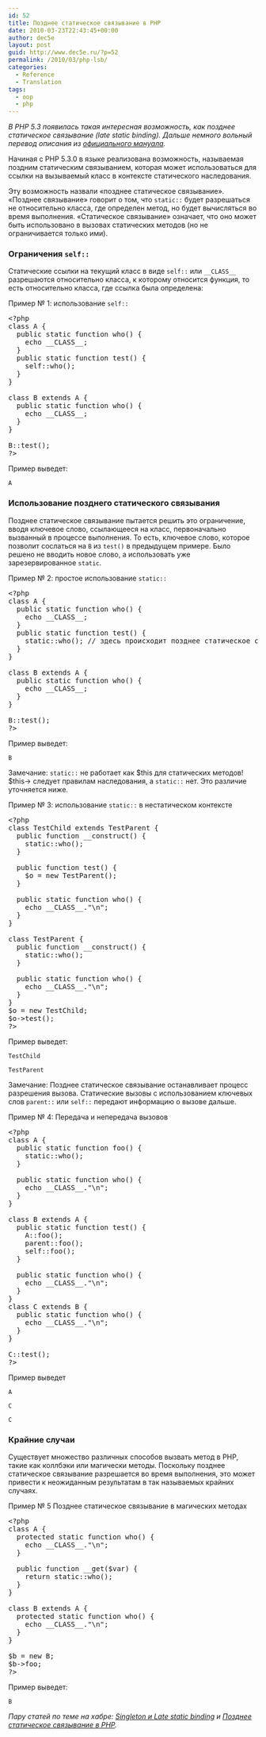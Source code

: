 ```yaml
---
id: 52
title: Позднее статическое связывание в PHP
date: 2010-03-23T22:43:45+00:00
author: dec5e
layout: post
guid: http://www.dec5e.ru/?p=52
permalink: /2010/03/php-lsb/
categories:
  - Reference
  - Translation
tags:
  - oop
  - php
---
```

_В PHP 5.3 появилась такая интересная возможность, как позднее статическое связывание (late static binding). Дальше немного вольный перевод описания из [официального мануала](http://php.net/manual/en/language.oop5.late-static-bindings.php)._

Начиная с PHP 5.3.0 в языке реализована возможность, называемая поздним статическим связыванием, которая может использоваться для ссылки на вызываемый класс в контексте статического наследования.

Эту возможность назвали «позднее статическое связывание». «Позднее связывание» говорит о том, что `static::` будет разрешаться не относительно класса, где определен метод, но будет вычисляться во время выполнения. «Статическое связывание» означает, что оно может быть использовано в вызовах статических методов (но не ограничивается только ими).

### Ограничения `self::`

Статические ссылки на текущий класс в виде `self::` или `__CLASS__` разрешаются относительно класса, к которому относится функция, то есть относительно класса, где ссылка была определена:

Пример № 1: использование `self::`

<pre class="brush: php; title: ; notranslate" title="">&lt;?php
class A {
  public static function who() {
    echo __CLASS__;
  }
  public static function test() {
    self::who();
  }
}

class B extends A {
  public static function who() {
    echo __CLASS__;
  }
}

B::test();
?&gt;</pre>

Пример выведет:

`A`

### Использование позднего статического связывания

Позднее статическое связывание пытается решить это ограничение, вводя ключевое слово, ссылающееся на класс, первоначально вызванный в процессе выполнения. То есть, ключевое слово, которое позволит сослаться на `B` из `test()` в предыдущем примере. Было решено не вводить новое слово, а использовать уже зарезервированное `static`.

Пример № 2: простое использование `static::`

<pre class="brush: php; title: ; notranslate" title="">&lt;?php
class A {
  public static function who() {
    echo __CLASS__;
  }
  public static function test() {
    static::who(); // здесь происходит позднее статическое связывание
  }
}

class B extends A {
  public static function who() {
    echo __CLASS__;
  }
}

B::test();
?&gt;</pre>

Пример выведет:

`B`

Замечание: `static::` не работает как $this для статических методов! $this-> следует правилам наследования, а `static::` нет. Это различие уточняется ниже.

Пример № 3: использование `static::` в нестатическом контексте

<pre class="brush: php; title: ; notranslate" title="">&lt;?php
class TestChild extends TestParent {
  public function __construct() {
    static::who();
  }

  public function test() {
    $o = new TestParent();
  }

  public static function who() {
    echo __CLASS__."\n";
  }
}

class TestParent {
  public function __construct() {
    static::who();
  }

  public static function who() {
    echo __CLASS__."\n";
  }
}
$o = new TestChild;
$o-&gt;test();
?&gt;</pre>

Пример выведет:

`TestChild`
  
`TestParent`

Замечание: Позднее статическое связывание останавливает процесс разрешения вызова. Статические вызовы с использованием ключевых слов `parent::` или `self::` передают информацию о вызове дальше.

Пример № 4: Передача и непередача вызовов

<pre class="brush: php; title: ; notranslate" title="">&lt;?php
class A {
  public static function foo() {
    static::who();
  }

  public static function who() {
    echo __CLASS__."\n";
  }
}

class B extends A {
  public static function test() {
    A::foo();
    parent::foo();
    self::foo();
  }

  public static function who() {
    echo __CLASS__."\n";
  }
}
class C extends B {
  public static function who() {
    echo __CLASS__."\n";
  }
}

C::test();
?&gt;</pre>

Пример выведет

`A`
  
`C`
  
`C`

### Крайние случаи

Существует множество различных способов вызвать метод в PHP, такие как коллбэки или магически методы. Поскольку позднее статическое связывание разрешается во время выполнения, это может привести к неожиданным результатам в так называемых крайних случаях.

Пример № 5 Позднее статическое связывание в магических методах

<pre class="brush: php; title: ; notranslate" title="">&lt;?php
class A {
  protected static function who() {
    echo __CLASS__."\n";
  }

  public function __get($var) {
    return static::who();
  }
}

class B extends A {
  protected static function who() {
    echo __CLASS__."\n";
  }
}

$b = new B;
$b-&gt;foo;
?&gt;</pre>

Пример выведет:

`B`

_Пару статей по теме на хабре: [Singleton и Late static binding](http://habrahabr.ru/blogs/php/85852/) и [Позднее статическое связывание в PHP](http://habrahabr.ru/blogs/php/23066/)._